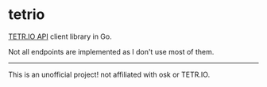 # tetrio

[TETR.IO API](https://tetr.io/about/api/) client library in Go.

Not all endpoints are implemented as I don't use most of them.

---
This is an unofficial project! not affiliated with osk or TETR.IO.
